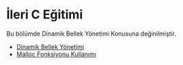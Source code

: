 # İleri C Eğitimi
Bu bölümde Dinamik Bellek Yönetimi Konusuna değinilmiştir.

<ul>      
      <li><a href="https://github.com/kutayozturk/ilerii-cpp/blob/main/01%20-%20Dinamik%20Bellek%20Y%C3%B6netimi.md">Dinamik Bellek Yönetimi</a></li>
      <li><a href="https://github.com/kutayozturk/ileri-c/blob/main/02%20-%20malloc%20Fonksiyonu%20Kullan%C4%B1m%C4%B1.c">Malloc Fonksiyonu Kullanımı</a></li>
      
</ul>
